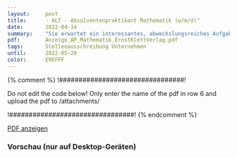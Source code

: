 ```yaml
---
layout:     post
title:      - ALT - Absolventenpraktikant Mathematik (w/m/d)"
date:       2022-04-14
summary:    "Sie erwartet ein interessantes, abwechslungsreiches Aufgabengebiet mit Spielraum für die Entwicklung eigener Ideen und deren Umsetzung, sowie die Möglichkeit, Erfahrungen in einem großen Medienunternehmen und im Bereich Redaktion zu sammeln."
pdf:        Anzeige_AP_Mathematik_ErnstKlettVerlag.pdf
tags:       Stellenausschreibung Unternehmen
until:		2022-05-20
color:      E9EFFF
---
```


{% comment %}
!################################!

Do not edit the code below! Only enter the name of the pdf in row 6 and upload the pdf to /attachments/

!################################!
{% endcomment %}

<a class="btn btn-primary" href="{{ site.url }}/attachments/{{page.pdf}}">PDF anzeigen</a>

<h3>Vorschau (nur auf Desktop-Geräten)</h3>
<div class="d-none d-sm-block">
    <object data="{{ site.url }}/attachments/{{page.pdf}}" width="100%" height="1010" type='application/pdf'>
    </object>
</div>
